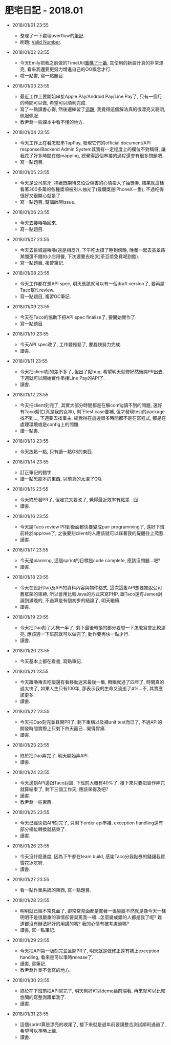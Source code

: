 # 肥宅日記 - 2018.01

* 2018/01/01 23:55
    * 整理了一下處理overflow的[筆記](https://yotsuba1022.gitbooks.io/scrapbook/content/412-overflow-of-digits.html).
    * 刷題: [Valid Number](https://github.com/yotsuba1022/LeetCode/commit/6ad5803d7108e787907620c0e3c1ebaafee27f8d).

* 2018/01/02 23:55
    * 今天Emily把我之前做的TimeUtil[重構了一番](https://github.com/yotsuba1022/uruz7-util/blob/master/src/main/java/uruz7/commons/util/time/TimeFormat.java), 其使用的新設計真的非常漂亮, 看來我還要更努力增進自己的OO概念才行.
    * 唸一點書, 寫一點題目.

* 2018/01/03 23:55
    * 最近工作上要開始串接Apple Pay/Android Pay/Line Pay了, 只有一個月的時間可以做, 希望可以順利完成.
    * 寫了一點讀書心得, 然後還練習了[這題](https://github.com/yotsuba1022/LeetCode/commit/37c71694fdb975c65b5e28a23b21b2461ac45603), 我覺得這個解法真的很漂亮又聰明, 佩服佩服.
    * 教尹喬一些課本中看不懂的地方.

* 2018/01/04 23:55
    * 今天工作上在看怎麼串TapPay, 發現它們的official document/API response/Backend Admin System其實有一定程度上的欄位不對稱呀, 讓我花了好多時間在做mapping, 總覺得這個串接的過程還會有很多問題吧...
    * 寫一點題目.

* 2018/01/05 23:55
    * 今天是公司尾牙, 抱著既期待又怕受傷害的心情投入了抽獎券, 結果就這樣看著300多萬的各種獎項被別人抽光了(最爛獎是iPhoneX一隻), 不過吃得很好又很開心就是了.
    * 寫一點題目, 幫講師開issue.

* 2018/01/06 23:55
    * 今天去接嚕嚕回來.
    * 寫一點題目.

* 2018/01/07 23:55
    * 今天去巨城遛嚕嚕(還是相反?), 下午吃太撐了睡到傍晚, 晚餐一起去高翠路某間還不錯的小店用餐, 下次還要去吃(紅茶豆漿免費喝到飽).
    * 寫一點題目, 複習筆記.

* 2018/01/08 23:55
    * 今天工作都在想API spec, 明天應該就可以有一個draft version了, 要再請Taco幫忙review.
    * 寫一點題目, 複習GC筆記.

* 2018/01/09 23:55
    * 今天在Taco的協助下把API spec finalize了, 要開始實作了.
    * 寫一點題目.

* 2018/01/10 23:55
    * 今天API spec改了, 工作變輕鬆了, 要趕快努力完成.
    * 讀書.

* 2018/01/11 23:55
    * 今天把client刻的差不多了, 但出了點bug, 希望明天就修好然後開PR出去, 下週就可以開始實作串接Line Pay的API了.
    * 讀書.

* 2018/01/12 23:55
    * 今天把client刻完了, 其實大部分時間都是在解config讀不到的問題, 還好有Taco幫忙(真是我的女神), 剩下test case要補, 但才發現test的package找不到..., 下週要去找事主. 總覺得在這邊很多時間都不是在寫程式, 都是在處理環境或是config上的問題.
    * 讀一點書.

* 2018/01/13 23:55
    * 今天放鬆一點, 只有讀一點OS的東西.

* 2018/01/14 23:55
    * 訂正筆記的錯字.
    * 讀一點恐龍本的東西, 以前真的太混了QQ.

* 2018/01/15 23:55
    * 今天終於發PR了, 但發完又要改了, 覺得最近效率有點差...囧.
    * 讀書.

* 2018/01/16 23:55
    * 今天請Taco review PR到後面都快要變成pair programming了, 還好下班前終於approve了, 之後要刻client的人應該就可以踩著我的屍體往上爬惹.
    * 讀書.

* 2018/01/17 23:55
    * 今天是planning, 這個sprint的目標是code complete, 應該沒問題...吧?
    * 讀書.

* 2018/01/18 23:55
    * 今天在設計Dao及API的資料內容與物件格式, 這次這隻API想要擺脫公司舊框架的束縛, 所以會用比較Java的方式來寫PHP, 跟Taco還有James討論到滿晚的, 不過算是有個初步的結論了, 明天繼續.
    * 讀書.

* 2018/01/19 23:55
    * 今天把Dao刻了大概一半了, 剩下最後轉換的部分要想一下怎麼寫會比較漂亮, 應該週一下班前就可以做完了, 動作要再快一點才行.
    * 讀書.

* 2018/01/20 23:55
    * 今天基本上都在看書, 寫點筆記.

* 2018/01/21 23:55
    * 今天跟嚕嚕去吃飯還有看移動迷宮最後一集, 轉眼就過了四年了, 時間真的過太快了, 如果人生只有100年, 那表示我的生命又流逝了4%...不, 其實應該更多.
    * 讀書.

* 2018/01/22 23:55
    * 今天把Dao刻完並且開PR了, 剩下重構以及補unit test而已了, 不過API的開發時間實際上只剩下四天而已...覺得胃痛.
    * 讀書.

* 2018/01/23 23:55
    * 終於把Dao弄完了, 明天開始弄API.
    * 讀書.

* 2018/01/24 23:55
    * 今天邊刻API邊跟Taco討論, 下班前大概有40%了, 接下來只要把實作弄完就算結束了, 剩下三個工作天, 應該來得及吧?
    * 讀書.
    * 教尹喬一些東西.

* 2018/01/25 23:55
    * 今天已經快把API刻完了, 只剩下order api串接, exception handling還有部分欄位轉換就結束了.
    * 讀書.

* 2018/01/26 23:55
    * 今天沒什麼進度, 因為下午都在team build, 感謝Taco分我點券的錢讓我買雪花冰吃呀.
    * 讀書.

* 2018/01/27 23:55
    * 看一點作業系統的東西, 寫一點題目.

* 2018/01/28 23:55
    * 明明就已經不常見面了, 卻常常見面都是擺著一張臭臉不然就是像今天一樣明明不是很嚴重的事情卻要臭罵我一頓...怎麼變成錯的人都是我了呢? 難道都沒有辦法好好的用講的嗎? 我的心情有被考慮過嗎?
    * 讀書, 寫一點筆記.

* 2018/01/29 23:55
    * 今天把API第一版刻完並且開PR了, 明天就是做修正還有補上exception handling, 看來是可以準時release了.
    * 讀書, 寫筆記.
    * 教尹喬作業不會寫的地方.

* 2018/01/30 23:55
    * 終於在下班前把API寫完了, 明天剛好可以demo給前端看, 再來就可以比較悠閒的寫整測跟單測了.
    * 讀書.

* 2018/01/31 23:55
    * 這個sprint算是漂亮的收尾了, 接下來就是過年前要讓整合測試順利通過了, 希望可以準時上線.
    * 讀書.
